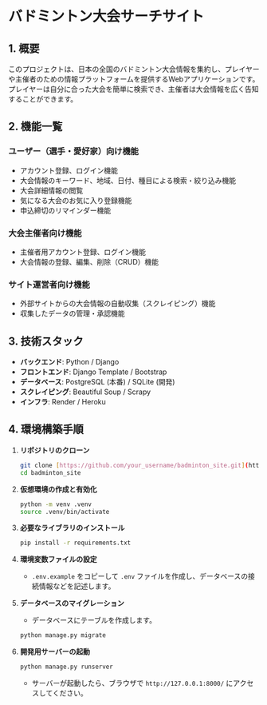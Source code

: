 # バドミントン大会サーチサイト

## 1. 概要
このプロジェクトは、日本の全国のバドミントン大会情報を集約し、プレイヤーや主催者のための情報プラットフォームを提供するWebアプリケーションです。プレイヤーは自分に合った大会を簡単に検索でき、主催者は大会情報を広く告知することができます。

## 2. 機能一覧
### ユーザー（選手・愛好家）向け機能
- アカウント登録、ログイン機能
- 大会情報のキーワード、地域、日付、種目による検索・絞り込み機能
- 大会詳細情報の閲覧
- 気になる大会のお気に入り登録機能
- 申込締切のリマインダー機能

### 大会主催者向け機能
- 主催者用アカウント登録、ログイン機能
- 大会情報の登録、編集、削除（CRUD）機能

### サイト運営者向け機能
- 外部サイトからの大会情報の自動収集（スクレイピング）機能
- 収集したデータの管理・承認機能

## 3. 技術スタック
- **バックエンド**: Python / Django
- **フロントエンド**: Django Template / Bootstrap
- **データベース**: PostgreSQL (本番) / SQLite (開発)
- **スクレイピング**: Beautiful Soup / Scrapy
- **インフラ**: Render / Heroku

## 4. 環境構築手順
1.  **リポジトリのクローン**
    ```bash
    git clone [https://github.com/your_username/badminton_site.git](https://github.com/your_username/badminton_site.git)
    cd badminton_site
    ```

2.  **仮想環境の作成と有効化**
    ```bash
    python -m venv .venv
    source .venv/bin/activate
    ```

3.  **必要なライブラリのインストール**
    ```bash
    pip install -r requirements.txt
    ```

4.  **環境変数ファイルの設定**
    - `.env.example` をコピーして `.env` ファイルを作成し、データベースの接続情報などを記述します。

5.  **データベースのマイグレーション**
    - データベースにテーブルを作成します。
    ```bash
    python manage.py migrate
    ```

6.  **開発用サーバーの起動**
    ```bash
    python manage.py runserver
    ```
    - サーバーが起動したら、ブラウザで `http://127.0.0.1:8000/` にアクセスしてください。